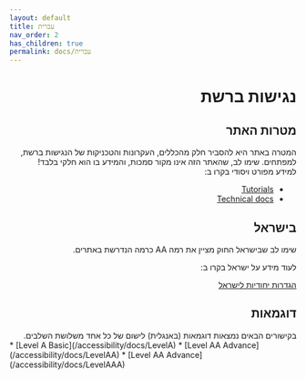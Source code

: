 ```yaml
---
layout: default
title: עברית
nav_order: 2
has_children: true
permalink: docs/עברית
---
```

<div dir="rtl">

 

<h1>
נגישות ברשת
</h1>

 <h2>
 מטרות האתר
 </h2>
המטרה באתר היא להסביר חלק מהכללים, העקרונות והטכניקות של הנגישות ברשת, למפתחים.
שימו לב, שהאתר הזה אינו מקור סמכות, והמידע בו הוא חלקי בלבד!
<br>
למידע מפורט ויסודי בקרו ב:

* [Tutorials](/accessibility/docs/Tutorials) 
* [Technical docs](accessibility/docs/Technical%20Docs)

 <h2>בישראל </h2>

שימו לב שבישראל החוק מציין את רמה AA כרמה הנדרשת באתרים. 

לעוד מידע על ישראל בקרו ב:

[ הגדרות יחודיות לישראל](/accessibility/docs/Tutorials) 

 <h2>
 דוגמאות
 </h2>
בקישורים הבאים נמצאות דוגמאות (באנגלית) לישום של כל אחד משלושת השלבים.




<div dir="ltr">
 * [Level A Basic](/accessibility/docs/LevelA)
* [Level AA Advance](/accessibility/docs/LevelAA)
* [Level AA Advance](/accessibility/docs/LevelAAA)


 
</div>

 

</div>